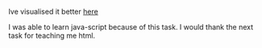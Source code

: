 Ive visualised it better [here](http://akshaj000.github.io/2021/09/30/htmljs/)

I was able to learn java-script because of this task. I would thank the next task for teaching me html. 
